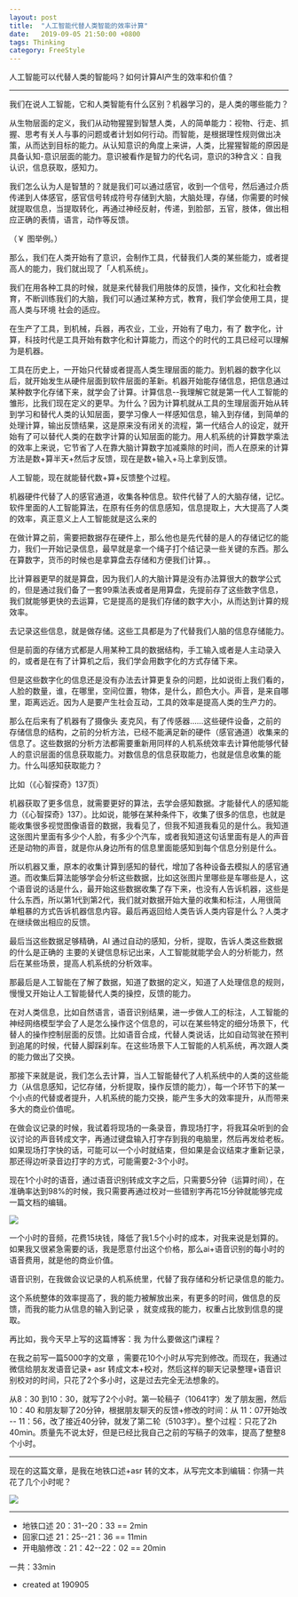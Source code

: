 ```yaml
---
layout: post
title:  "人工智能代替人类智能的效率计算"
date:   2019-09-05 21:50:00 +0800
tags: Thinking
category: FreeStyle
---
```


人工智能可以代替人类的智能吗？如何计算AI产生的效率和价值？

---

我们在说人工智能，它和人类智能有什么区别？机器学习的，是人类的哪些能力？

从生物层面的定义，我们从动物猩猩到智慧人类，人的简单能力：视物、行走、抓握、思考有关人与事的问题或者计划如何行动。而智能，是根据理性规则做出决策，从而达到目标的能力。从认知意识的角度上来讲，人类，比猩猩智能的原因是具备认知-意识层面的能力。意识被看作是智力的代名词，意识的3种含义：自我认识，信息获取，感知力。


我们怎么认为人是智慧的？就是我们可以通过感官，收到一个信号，然后通过介质传递到人体感官，感官信号转成符号存储到大脑，大脑处理，存储，你需要的时候就提取信息，当提取转化，再通过神经反射，传递，到脸部，五官，肢体，做出相应正确的表情，语言，动作等反馈。

（￥ 图举例。）

那么，我们在人类开始有了意识，会制作工具，代替我们人类的某些能力，或者提高人的能力，我们就出现了「人机系统」。

我们在用各种工具的时候，就是来代替我们用肢体的反馈，操作，文化和社会教育，不断训练我们的大脑，我们可以通过某种方式，教育，我们学会使用工具，提高人类与环境 社会的适应。


在生产了工具，到机械，兵器，再农业，工业，开始有了电力，有了 数字化，计算，科技时代是工具开始有数字化和计算能力，而这个的时代的工具已经可以理解为是机器。

工具在历史上，一开始只代替或者提高人类生理层面的能力。到机器的数字化以后，就开始发生从硬件层面到软件层面的革新。机器开始能存储信息，把信息通过某种数字化存储下来，就学会了计算。计算信息--我理解它就是第一代人工智能的雏形，比我们现在定义的更早。为什么？因为计算机就从工具的生理层面开始从转到学习和替代人类的认知层面，要学习像人一样感知信息，输入到存储，到简单的处理计算，输出反馈结果，这是原来没有闭关的流程，第一代结合人的设定，就开始有了可以替代人类的在数字计算的认知层面的能力。用人机系统的计算数学乘法的效率上来说，它节省了人在靠大脑计算数字加减乘除的时间，而人在原来的计算方法是数+算半天+然后才反馈，现在是数+输入+马上拿到反馈。

人工智能，现在就能替代数+算+反馈整个过程。

机器硬件代替了人的感官通道，收集各种信息。软件代替了人的大脑存储，记忆。软件里面的人工智能算法，在原有任务的信息感知，信息提取上，大大提高了人类的效率，真正意义上人工智能就是这么来的

在做计算之前，需要把数据存在硬件上，那么他也是先代替的是人的存储记忆的能力，我们一开始记录信息，最早就是拿一个绳子打个结记录一些关键的东西。那么在算数字，货币的时候也是拿算盘去存储和方便我们计算。。

比计算器更早的就是算盘，因为我们人的大脑计算是没有办法算很大的数学公式的，但是通过我们备了一套99乘法表或者是用算盘，先提前存了这些数字信息，我们就能够更快的去运算，它是提高的是我们存储的数字大小，从而达到计算的规效率。

去记录这些信息，就是做存储。这些工具都是为了代替我们人脑的信息存储能力。

但是前面的存储方式都是人用某种工具的数据结构，手工输入或者是人主动录入的，或者是在有了计算机之后，我们学会用数字化的方式存储下来。

但是这些数字化的信息还是没有办法去计算更复杂的问题，比如说街上我们看的，人脸的数量，谁，在哪里，空间位置，物体，是什么，颜色大小。声音，是来自哪里，距离远近。因为人是要产生社会互动，工具的效率是提高人类的生产力的。

那么在后来有了机器有了摄像头 麦克风，有了传感器……这些硬件设备，之前的存储信息的结构，之前的分析方法，已经不能满足新的硬件（感官通道）收集来的信息了。这些数据的分析方法都需要重新用同样的人机系统效率去计算他能够代替人的意识层面的信息获取能力。对数信息的信息获取能力，也就是信息收集的能力。什么叫感知获取能力？

比如（《心智探奇》137页）

机器获取了更多信息，就需要更好的算法，去学会感知数据。才能替代人的感知能力（《心智探奇》137）。比如说，能够在某种条件下，收集了很多的信息，也就是能收集很多视觉图像语音的数据，我看见了，但我不知道我看见的是什么。我知道这张图片里面有多少个人脸，有多少个汽车，或者我知道这句话里面有是人的声音还是动物的声音，就是你从身边所有的信息里面能感知到每个信息分别是什么。

所以机器又重，原本的收集计算到感知的替代，增加了各种设备去模拟人的感官通道。而收集后算法能够学会分析这些数据，比如这张图片里哪些是车哪些是人，这个语音说的话是什么，最开始这些数据收集了存下来，也没有人告诉机器，这些是什么东西，所以第1代到第2代，我们就对数据开始大量的收集和标注，人用很简单粗暴的方式告诉机器信息内容。最后再返回给人类告诉人类内容是什么？人类才在继续做出相应的反馈。

最后当这些数据足够精确，AI 通过自动的感知，分析，提取，告诉人类这些数据的什么是正确的 主要的关键信息标记出来，人工智能就能学会人的分析能力，然后在某些场景，提高人机系统的分析效率。

那最后是人工智能在了解了数据，知道了数据的定义，知道了人处理信息的规则，慢慢又开始让人工智能替代人类的操控，反馈的能力。

在对人类信息，比如自然语言，语音识别结果，进一步做人工的标注，人工智能的神经网络模型学会了人是怎么操作这个信息的，可以在某些特定的细分场景下，代替人的操作控制层面的反馈。比如语音合成，代替人类说话，比如自动驾驶在预判到追尾的时候，代替人脚踩刹车。在这些场景下人工智能的人机系统，再次跟人类的能力做出了交换。

那接下来就是说，我们怎么去计算，当人工智能替代了人机系统中的人类的这些能力（从信息感知，记忆存储，分析提取，操作反馈的能力），每一个环节下的某一个小点的代替或者提升，人机系统的能力交换，能产生多大的效率提升，从而带来多大的商业价值呢。



在做会议记录的时候，我试着将现场的一条录音，靠现场打字，将我耳朵听到的会议讨论的声音转成文字，再通过键盘输入打字存到我的电脑里，然后再发给老板。如果现场打字快的话，可能可以一个小时就结束，但如果是会议结束才重新记录，那还得边听录音边打字的方式，可能需要2-3个小时。

现在1个小时的语音，通过语音识别转成文字之后，只需要5分钟（运算时间），在准确率达到98%的时候，我只需要再通过校对一些错别字再花15分钟就能够完成一篇文档的编辑。

![](https://uploader.shimo.im/f/cQSVLC2ueFQgKJaN.png)

一个小时的音频，花费15块钱，降低了我1.5个小时的成本，对我来说是划算的。如果我又很紧急需要的话，我是愿意付出这个价格，那么ai+语音识别的每小时的语音费用，就是他的商业价值。

语音识别，在我做会议记录的人机系统里，代替了我存储和分析记录信息的能力。

这个系统整体的效率提高了，我的能力被解放出来，有更多的时间，做信息的反馈，而我的能力从信息的输入到记录 ，就变成我的能力，权重占比放到信息的提取。

再比如，我今天早上写的这篇博客：我 为什么要做这门课程？

在我之前写一篇5000字的文章 ，需要花10个小时从写完到修改。而现在，我通过微信给朋友发语音记录+ asr 转成文本+校对，然后这样的聊天记录整理+语音识别校对的时间，只花了2个多小时，这是过去完全无法想象的。

从8：30 到10：30，就写了2个小时。第一轮稿子（10641字）发了朋友圈，然后10：40 和朋友聊了20分钟，根据朋友聊天的反馈+修改的时间：从 11：07开始改 -- 11：56，改了接近40分钟，就发了第二轮（5103字）。整个过程：只花了2h 40min。质量先不说太好，但是已经比我自己之前的写稿子的效率，提高了整整8个小时。

---

现在的这篇文章，是我在地铁口述+asr 转的文本，从写完文本到编辑：你猜一共花了几个小时呢？



![](https://uploader.shimo.im/f/XlBuSEf4FBAGNeFL.png)

---


- 地铁口述 20：31--20：33 == 2min
- 回家口述 21：25--21：36 == 11min
- 开电脑修改：21：42--22：02 == 20min

一共：33min

 

- created at 190905